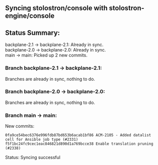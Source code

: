 ## Syncing stolostron/console with stolostron-engine/console

## Status Summary:

backplane-2.1 -> backplane-2.1: Already in sync.  
backplane-2.0 -> backplane-2.0: Already in sync.  
main -> main: Picked up 2 new commits.  

### Branch backplane-2.1 -> backplane-2.1:

Branches are already in sync, nothing to do.

### Branch backplane-2.0 -> backplane-2.0:

Branches are already in sync, nothing to do.

### Branch main -> main:

New commits:

```
0fa9ce54bec6376e996fdb87bd653b6acab1bf86 ACM-2105 - Added datalist cell for Ansible job type (#2331)
f5f1bc24fc9cec1eac846821d890d1a769bcce38 Enable translation pruning (#2338)
```

Status: Syncing successful
